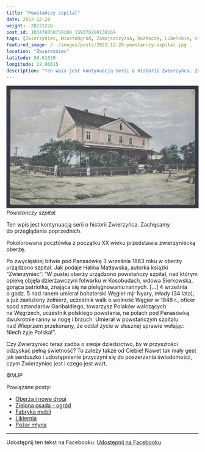 ```yaml
---
title: "Powstańczy szpital"
date: 2022-12-28
weight: -20221228
post_id: 103478058758108_159370260138169
tags: [Zwierzyniec, MiastoOgród, Zamojszczyzna, Roztocze, Lubelskie, villarestituta, turystyka, dziedzictwo, zabytki, krajobrazy]
featured_image: /../images/posts/2022-12-28-powstanczy-szpital.jpg
location: "Zwierzyniec"
latitude: 50.61039
longitude: 22.96615
description: "Ten wpis jest kontynuacją serii o historii Zwierzyńca. Zachęcamy do przeglądania poprzednich...."
---
```


![Powstańczy szpital.](/images/posts/2022-12-28-powstanczy-szpital.jpg)
*Powstańczy szpital.*

Ten wpis jest kontynuacją serii o historii Zwierzyńca. Zachęcamy do przeglądania poprzednich.

Pokolorowana pocztówka z początku XX wieku przedstawia zwierzyniecką oberżę.

Po zwycięskiej bitwie pod Panasówką 3 września 1863 roku w oberży urządzono szpital.
Jak podaje Halina Matławska, autorka książki “Zwierzyniec”:
“W pustej oberży urządzono powstańczy szpital, nad którym opiekę objęła dzierżawczyni folwarku w Kosobudach, wdowa Sierkowska, gorąca patriotka, znająca się na pielęgnowaniu rannych. [...]
4 września o godz. 5 nad ranem umierał bohaterski Węgier mjr Nyary, młody (34 lata), a już zasłużony żołnierz, uczestnik walk o wolność Węgier w 1848 r., oficer spod sztandarów Garibaldiego, towarzysz Polaków walczących na Węgrzech, uczestnik polskiego powstania, na polach pod Panasówką dwukrotnie ranny w nogę i brzuch. Umierał w powstańczym szpitalu nad Wieprzem przekonany, że oddał życie w słusznej sprawie wołając: Niech żyje Polska!”.

Czy Zwierzyniec teraz zadba o swoje dziedzictwo, by w przyszłości odzyskać pełną świetność?
To zależy także od Ciebie!
Nawet tak mały gest jak serduszko i udostępnienie przyczyni się do poszerzania świadomości, czym Zwierzyniec jest i czego jest wart.



©MJP

Powiązane posty:
- [Oberża i nowe drogi](/posts/oberza-i-nowe-drogi)
- [Zielona osada - ogród](/posts/zielona-osada-ogrod)
- [Fabryka mebli](/posts/fabryka-mebli)
- [Likiernia](/posts/likiernia)
- [Pożar młyna](/posts/pozar-mlyna)


---

Udostępnij ten tekst na Facebooku:
[Udostępnij na Facebooku](https://www.facebook.com/sharer/sharer.php?u=https://stowarzyszeniewachniewskiej.pl/posts/powstanczy-szpital)

<script type="application/ld+json">
{
  "@context": "https://schema.org",
  "@type": "BlogPosting",
  "headline": "Powstańczy szpital",
  "datePublished": "2022-12-28",
  "dateModified": "2022-12-28",
  "author": {
    "@type": "Person",
    "name": "Michał Jan Patyk"
  },
  "publisher": {
    "@type": "Organization",
    "name": "Stowarzyszenie im. Aleksandry Wachniewskiej",
    "logo": {
      "@type": "ImageObject",
      "url": "https://stowarzyszeniewachniewskiej.pl/images/logo/logo.svg"
    }
  },
  "mainEntityOfPage": {
    "@type": "WebPage",
    "@id": "https://stowarzyszeniewachniewskiej.pl/posts/powstanczy-szpital"
  },
  "image": {
    "@type": "ImageObject",
    "url": "https://stowarzyszeniewachniewskiej.pl//images/posts/2022-12-28-powstanczy-szpital.jpg"
  },
  "articleSection": "Dziedzictwo Kulturowe i Zabytki",
  "keywords": "[Zwierzyniec, MiastoOgród, Zamojszczyzna, Roztocze, Lubelskie, villarestituta, turystyka, dziedzictwo, zabytki, krajobrazy]",
  "wordCount": 170,
  "articleBody": "Ten wpis jest kontynuacją serii o historii Zwierzyńca. Zachęcamy do przeglądania poprzednich.\n\nPokolorowana pocztówka z początku XX wieku przedstawia zwierzyniecką oberżę.\n\nPo zwycięskiej bitwie pod Panasówką 3 września 1863 roku w oberży urządzono szpital.\nJak podaje Halina Matławska, autorka książki “Zwierzyniec”:\n“W pustej oberży urządzono powstańczy szpital, nad którym opiekę objęła dzierżawczyni folwarku w Kosobudach, wdowa Sierkowska, gorąca patriotka, znająca się na pielęgnowaniu rannych. [...]\n4 września o godz. 5 nad ranem umierał bohaterski Węgier mjr Nyary, młody (34 lata), a już zasłużony żołnierz, uczestnik walk o wolność Węgier w 1848 r., oficer spod sztandarów Garibaldiego, towarzysz Polaków walczących na Węgrzech, uczestnik polskiego powstania, na polach pod Panasówką dwukrotnie ranny w nogę i brzuch. Umierał w powstańczym szpitalu nad Wieprzem przekonany, że oddał życie w słusznej sprawie wołając: Niech żyje Polska!”.\n\nCzy Zwierzyniec teraz zadba o swoje dziedzictwo, by w przyszłości odzyskać pełną świetność?\nTo zależy także od Ciebie!\nNawet tak mały gest jak serduszko i udostępnienie przyczyni się do poszerzania świadomości, czym Zwierzyniec jest i czego jest wart.\n\n\n\n©MJP",
  "description": "Ten wpis jest kontynuacją serii o historii Zwierzyńca. Zachęcamy do przeglądania poprzednich....",
  "copyrightHolder": {
    "@type": "Person",
    "name": "Michał Jan Patyk"
  }
}
</script>
<script type="application/ld+json">
{
  "@context": "https://schema.org",
  "@type": "BreadcrumbList",
  "itemListElement": [
    {
      "@type": "ListItem",
      "position": 1,
      "name": "Home",
      "item": "https://stowarzyszeniewachniewskiej.pl"
    },
    {
      "@type": "ListItem",
      "position": 2,
      "name": "posts",
      "item": "https://stowarzyszeniewachniewskiej.pl/posts"
    },
    {
      "@type": "ListItem",
      "position": 3,
      "name": "Powstańczy szpital",
      "item": "https://stowarzyszeniewachniewskiej.pl/posts/powstanczy-szpital"
    }
  ]
}
</script>
